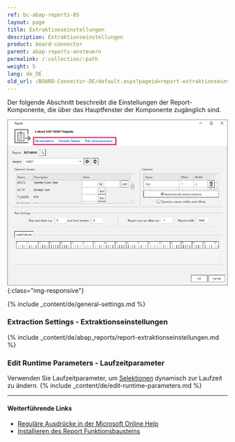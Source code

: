 ```yaml
---
ref: bc-abap-reports-05
layout: page
title: Extraktionseinstellungen
description: Extraktionseinstellungen
product: board-connector
parent: abap-reports-ansteuern
permalink: /:collection/:path
weight: 5
lang: de_DE
old_url: /BOARD-Connector-DE/default.aspx?pageid=report-extraktionseinstellungen
---
```


Der folgende Abschnitt beschreibt die Einstellungen der Report-Komponente, die über das Hauptfenster der Komponente zugänglich sind.

![Report Component](/img/content/report-settings.png){:class="img-responsive"}

{% include _content/de/general-settings.md %}

### Extraction Settings - Extraktionseinstellungen

{% include _content/de/abap_reports/report-extraktionseinstellungen.md %}

### Edit Runtime Parameters - Laufzeitparameter

Verwenden Sie Laufzeitparameter, um [Selektionen](./report-variants-and-selections#selektionen-bearbeiten) dynamisch zur Laufzeit zu ändern.
{% include _content/de/edit-runtime-parameters.md %}

*****
#### Weiterführende Links
- [Reguläre Ausdrücke in der Microsoft Online Help](http://msdn.microsoft.com/de-de/library/az24scfc.aspx)
- [Installieren des Report Funktionsbausteins](../sap-customizing/report-funktionsbaustein-installieren)

